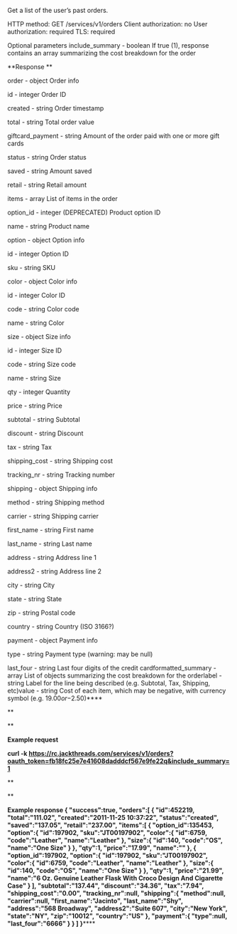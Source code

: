 Get a list of the user’s past orders.

HTTP method: GET /services/v1/orders
Client authorization: no
User authorization: required
TLS: required

Optional parameters
include_summary - boolean If true (1), response contains an array summarizing the cost breakdown for the order

**Response
**




order - object Order info


id - integer Order ID


created - string Order timestamp


total - string Total order value


giftcard_payment - string Amount of the order paid with one or more gift cards


status - string Order status


saved - string Amount saved


retail - string Retail amount


items - array List of items in the order


option_id - integer (DEPRECATED) Product option ID


name - string Product name


option - object Option info


id - integer Option ID


sku - string SKU


color - object Color info


id - integer Color ID


code - string Color code


name - string Color


size - object Size info


id - integer Size ID


code - string Size code


name - string Size


qty - integer Quantity


price - string Price


subtotal - string Subtotal


discount - string Discount


tax - string Tax


shipping_cost - string Shipping cost


tracking_nr - string Tracking number


shipping - object Shipping info


method - string Shipping method


carrier - string Shipping carrier


first_name - string First name


last_name - string Last name


address - string Address line 1


address2 - string Address line 2


city - string City


state - string State


zip - string Postal code


country - string Country (ISO 3166?)


payment - object Payment info


type - string Payment type (warning: may be null)


last_four - string Last four digits of the credit cardformatted_summary          - array List of objects summarizing the cost breakdown for the orderlabel          - string Label for the line being described (e.g. Subtotal, Tax, Shipping, etc)value         - string Cost of each item, which may be negative, with currency symbol (e.g. $19.00 or -$2.50)****



**

**



**Example request**

**curl -k https://rc.jackthreads.com/services/v1/orders?oauth_token=fb18fc25e7e41608dadddcf567e9fe22q&include_summary=1**

**

**

**Example response
        {
   "success":true,
   "orders":[
      {
         "id":452219,
         "total":"111.02",
         "created":"2011-11-25 10:37:22",
         "status":"created",
         "saved":"137.05",
         "retail":"237.00",
         "items":[
            {
               "option_id":135453,
               "option":{
                  "id":197902,
                  "sku":"JT00197902",
                  "color":{
                     "id":6759,
                     "code":"Leather",
                     "name":"Leather"
                  },
                  "size":{
                     "id":140,
                     "code":"OS",
                     "name":"One Size"
                  }
               },
               "qty":1,
               "price":"17.99",
               "name":""
            },
            {
               "option_id":197902,
               "option":{
                  "id":197902,
                  "sku":"JT00197902",
                  "color":{
                     "id":6759,
                     "code":"Leather",
                     "name":"Leather"
                  },
                  "size":{
                     "id":140,
                     "code":"OS",
                     "name":"One Size"
                  }
               },
               "qty":1,
               "price":"21.99",
               "name":"6 Oz. Genuine Leather Flask With Croco Design And Cigarette Case"
            }
         ],
         "subtotal":"137.44",
         "discount":"34.36",
         "tax":"7.94",
         "shipping_cost":"0.00",
         "tracking_nr":null,
         "shipping":{
            "method":null,
            "carrier":null,
            "first_name":"Jacinto",
            "last_name":"Shy",
            "address":"568 Broadway",
            "address2":"Suite 607",
            "city":"New York",
            "state":"NY",
            "zip":"10012",
            "country":"US"
         },
         "payment":{
            "type":null,
            "last_four":"6666"
         }
      }
   ]
}******